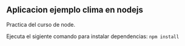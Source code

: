 ## Aplicacion ejemplo clima en nodejs

Practica del curso de node. 

Ejecuta el sigiente comando para instalar dependencias:
`npm install`